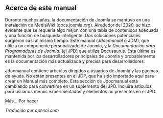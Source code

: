 <!-- Filename: Prólogo / Display title: Prólogo -->

## Acerca de este manual

Durante muchos años, la documentación de Joomla se mantuvo en una instalación de MediaWiki (docs.joomla.org). Alrededor del 2020, se hizo evidente que se requería algo mejor, con una tabla de contenidos adecuada y una función de búsqueda inteligente. Dos soluciones potenciales surgieron casi al mismo tiempo. Este manual (*Jdocmanual* o JDM), que utiliza un componente personalizado de Joomla, y la *Documentación para Programadores de Joomla!* (el JPD) que utiliza Docusaurus. Esta última es mantenida por los desarrolladores principales de Joomla y probablemente es la documentación más actualizada y precisa para desarrolladores.

Jdocmanual contiene artículos dirigidos a usuarios de Joomla y las páginas de ayuda. No están presentes en el JDP, que ha sido importado aquí para crear un Manual más completo. Esta sección de Jdocmanual está cambiando para convertirse en un suplemento del JPD. Incluirá artículos para usuarios menos experimentados y elementos no presentes en el JPD.

Más... Por hacer

*Traducido por openai.com*

